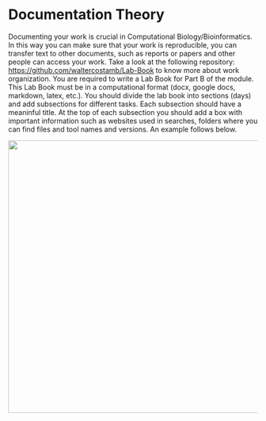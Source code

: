# Documentation Theory

Documenting your work is crucial in Computational Biology/Bioinformatics. In this way you can make sure that your work is reproducible, you can transfer text to other documents, such as reports or papers and other people can access your work. Take a look at the following repository: https://github.com/waltercostamb/Lab-Book to know more about work organization. You are required to write a Lab Book for Part B of the module. This Lab Book must be in a computational format (docx, google docs, markdown, latex, etc.). You should divide the lab book into sections (days) and add subsections for different tasks. Each subsection should have a meaninful title. At the top of each subsection you should add a box with important information such as websites used in searches, folders where you can find files and tool names and versions. An example follows below.  

<img border="0" src="[https://github.com/waltercostamb/course_viral-microbiology/blob/main/tutorials/lab-book.pdf](https://github.com/waltercostamb/course_viral-microbiology/blob/main/tutorials/lab-book.pdf" width="550" />  
